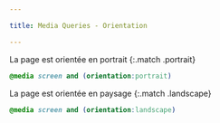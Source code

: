 ```yaml
---

title: Media Queries - Orientation

---
```


La page est orientée en portrait
{:.match .portrait}

```css
@media screen and (orientation:portrait)
```

La page est orientée en paysage
{:.match .landscape}

```css
@media screen and (orientation:landscape)
```

<style>
  .match:after {
    background-color:#3ed124;
    color: white;
    padding: 2px 5px;
    margin-left:6px;
    content: "\2713";
    display: none;
  }

  @media screen and (orientation:portrait) {
    .portrait:after { display: initial }
  }

  @media screen and (orientation:landscape) {
    .landscape:after { display: initial }
  }
</style>
